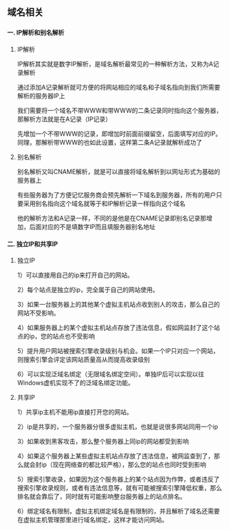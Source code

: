 ## 域名相关
###

#### 一. IP解析和别名解析

1. IP解析
	
	IP解析其实就是数字IP解析，是域名解析最常见的一种解析方法，又称为A记录解析

	通过添加A记录解析就可方便的将网站相应的域名和子域名指向到我们所需要解析的服务器IP上

	我们需要将一个域名不带WWW和带WWW的二条记录同时指向这个服务器，那解析方法就是在A记录（IP记录）

	先增加一个不带WWW的记录，即增加时前面前缀留空，后面填写对应的IP。同理，那解析带WWW的也如此设置，这样第二条A记录就解析成功了

2. 别名解析
	
	别名解析又叫CNAME解析，就是可以直接将域名解析到以网址形式为基础的服务器上

	有些服务器为了方便记忆服务商会预先解析一下域名到服务器，所有的用户只要采用别名指向这个域名就等于和IP解析记录一样指向这个域名

	他的解析方法和A记录一样，不同的是他是在CNAME记录即别名记录那增加，后面对应的不是填数字IP而且填服务器别名地址
#### 二. 独立IP和共享IP

1. 独立IP

	1）可以直接用自己的ip来打开自己的网站。

	2）每个站点是独立的ip，完全属于自己的网站使用。

	3）如果一台服务器上的其他某个虚拟主机站点收到别人的攻击，那么自己的网站不受影响。

	4）如果服务器上的某个虚拟主机站点存放了违法信息，假如网监封了这个站点的ip，您的站点也不受影响 

	5）提升用户网站被搜索引擎收录级别与机会。如果一个IP只对应一个网站，则搜索引擎会评定该网站质量高从而提高收录级别 

	6）可以实现泛域名绑定（无限域名绑定空间）。单独IP后可以实现以往Windows虚机实现不了的泛域名绑定功能。

2. 共享IP

	1）共享ip主机不能用ip直接打开您的网站。 

	2）ip是共享的，一个服务器分很多虚拟主机，也就是说很多网站同用一个ip 

	3）如果收到黑客攻击，那么整个服务器上同ip的网站都受到影响 

	4）如果这个服务器上某些虚拟主机站点存放了违法信息，被网监查到了，那么就会封ip（现在网络查的都比较严格），那么您的站点也同时受到影响 

	5）搜索引擎收录，如果因为这个服务器上的某个站点因为作弊，或者违反了搜索引擎收录规则，或者有违法信息等，就有可能被搜索引擎降低权重，那么排名就会靠后了，同时就有可能影响整台服务器上的站点排名。

	6）绑定域名有限制，虚拟主机绑定域名是有限制的，并且解析了域名还需要在虚拟主机管理那里进行域名绑定，这样才能访问网站。